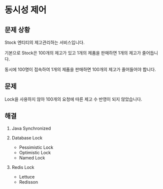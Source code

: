 # 동시성 제어

## 문제 상황

Stock 엔티티의 제고관리하는 서비스입니다.

기본으로 Stock은 100개의 제고가 있고 1개의 제품을 판매하면 1개의 제고가 줄어듭니다.

동시에 100명이 접속하여 1개의 제품을 판매하면 100개의 제고가 줄어들어야 합니다.

## 문제

Lock을 사용하지 않아 100개의 요청에 따른 제고 수 반영이 되지 않았습니다.

## 해결

1. Java Synchronized 

2. Database Lock
    * Pessimistic Lock
    * Optimistic Lock
    * Named Lock

3. Redis Lock
   * Lettuce
   * Redisson